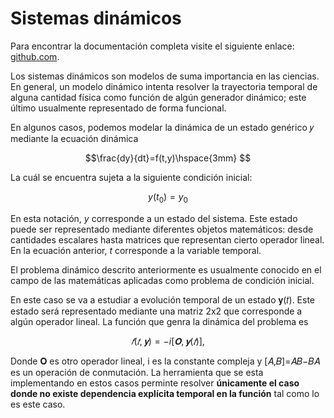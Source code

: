 # Sistemas dinámicos
Para encontrar la documentación completa visite el siguiente enlace:  [github.com](https://github.com/Sabasaro12/Metodo_RK4.git).

Los sistemas dinámicos son modelos de suma importancia en las ciencias. En general, un modelo dinámico intenta resolver la trayectoria temporal de alguna cantidad física como función de algún generador dinámico; este último usualmente representado de forma funcional.


En algunos casos, podemos modelar la dinámica de un estado genérico 𝑦
mediante la ecuación dinámica

$$\frac{dy}{dt}=f(t,y)\hspace{3mm} $$

La cuál se encuentra sujeta a la siguiente condición inicial:

$$ y(t_0)=y_0 $$ 

En esta notación, $y$ corresponde a un estado del sistema. Este estado puede ser representado mediante diferentes objetos matemáticos: desde cantidades escalares hasta matrices que representan cierto operador lineal. En la ecuación anterior, $t$ corresponde a la variable temporal.

El problema dinámico descrito anteriormente es usualmente conocido en el campo de las matemáticas aplicadas como problema de condición inicial. 

En este caso se va a estudiar a evolución temporal de un estado 𝐲(𝑡). Este estado será representado mediante una matriz 2x2 que corresponde a algún operador lineal. La función que genra la dinámica del problema es 

$$𝑓(𝑡,𝐲)=−i[𝐎,𝐲(𝑡)],$$

Donde 𝐎 es otro operador lineal, i es la constante compleja y [𝐴,𝐵]=𝐴𝐵−𝐵𝐴 es un operación de conmutación. La herramienta que se esta implementando en estos casos perminte resolver **únicamente el caso donde no existe dependencia explı́cita temporal en la función** tal como lo es este caso. 


